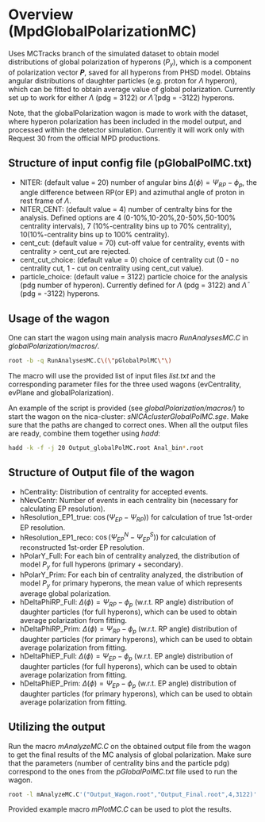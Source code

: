 # Overview (MpdGlobalPolarizationMC)

Uses MCTracks branch of the simulated dataset to obtain model distributions of global polarization of hyperons ($`P_{y}`$), which is a component of polarization vector **$`P`$**, saved for all hyperons from PHSD model. Obtains angular distributions of daughter particles (e.g. proton for $`\Lambda`$ hyperon), which can be fitted to obtain average value of global polarization. Currently set up to work for either $`\Lambda`$ (pdg = 3122) or $`\bar\Lambda`$ (pdg = -3122) hyperons.

Note, that the globalPolarization wagon is made to work with the dataset, where hyperon polarization has been included in the model output, and processed within the detector simulation. Currently it will work only with Request 30 from the official MPD productions.

## Structure of input config file (pGlobalPolMC.txt)

- NITER: (default value = 20) number of angular bins $`\Delta (\phi) = \Psi_{RP} - \phi_{p}`$, the angle difference between RP(or EP) and azimuthal angle of proton in rest frame of $`\Lambda`$.
- NITER_CENT: (default value = 4) number of centralty bins for the analysis. Defined options are 4 (0-10%,10-20%,20-50%,50-100% centrality intervals), 7 (10%-centrality bins up to 70% centrality), 10(10%-centrality bins up to 100% centrality).
- cent_cut: (default value = 70) cut-off value for centrality, events with centrality > cent_cut are rejected.
- cent_cut_choice: (default value = 0) choice of centrality cut (0 - no centrality cut, 1 - cut on centrality using cent_cut value).
- particle_choice: (default value = 3122) particle choice for the analysis (pdg number of hyperon). Currently defined for $`\Lambda`$ (pdg = 3122) and $`\bar\Lambda`$ (pdg = -3122) hyperons.

## Usage of the wagon

One can start the wagon using main analysis macro *RunAnalysesMC.C* in *globalPolarization/macros/*.
```bash
root -b -q RunAnalysesMC.C\(\"pGlobalPolMC\"\)
```
The macro will use the provided list of input files *list.txt* and the corresponding parameter files for the three used wagons (evCentrality, evPlane and globalPolarization).

An example of the script is provided (see *globalPolarization/macros/*) to start the wagon on the nica-cluster: *sNICAclusterGlobalPolMC.sge*. Make sure that the paths are changed to correct ones. When all the output files are ready, combine them together using *hadd*:
```bash
hadd -k -f -j 20 Output_globalPolMC.root Anal_bin*.root
```
## Structure of Output file of the wagon

- hCentrality: Distribution of centrality for accepted events.
- hNevCentr: Number of events in each centrality bin (necessary for calculating EP resolution).
- hResolution_EP1_true: $`\cos (\Psi_{EP} - \Psi_{RP}))`$ for calculation of true 1st-order EP resolution.
- hResolution_EP1_reco: $`\cos (\Psi_{EP}^{N} - \Psi_{EP}^{S}))`$ for calculation of reconstructed 1st-order EP resolution.
- hPolarY_Full: For each bin of centrality analyzed, the distribution of model $`P_{y}`$ for full hyperons (primary + secondary).
- hPolarY_Prim: For each bin of centrality analyzed, the distribution of model $`P_{y}`$ for primary hyperons, the mean value of which represents average global polarization.
- hDeltaPhiRP_Full: $`\Delta (\phi) = \Psi_{RP} - \phi_{p} `$ (w.r.t. RP angle)  distribution of daughter particles (for full hyperons), which can be used to obtain average polarization from fitting.
- hDeltaPhiRP_Prim: $`\Delta (\phi) = \Psi_{RP} - \phi_{p} `$ (w.r.t. RP angle)  distribution of daughter particles (for primary hyperons), which can be used to obtain average polarization from fitting.
- hDeltaPhiEP_Full: $`\Delta (\phi) = \Psi_{EP} - \phi_{p} `$ (w.r.t. EP angle)  distribution of daughter particles (for full hyperons), which can be used to obtain average polarization from fitting.
- hDeltaPhiEP_Prim: $`\Delta (\phi) = \Psi_{EP} - \phi_{p} `$ (w.r.t. EP angle)  distribution of daughter particles (for primary hyperons), which can be used to obtain average polarization from fitting.

## Utilizing the output

Run the macro *mAnalyzeMC.C* on the obtained output file from the wagon to get the final results of the MC analysis of global polarization. 
Make sure that the parameters (number of centrality bins and the particle pdg) correspond to the ones from the *pGlobalPolMC.txt* file used to run the wagon.
```bash
root -l mAnalyzeMC.C'("Output_Wagon.root","Output_Final.root",4,3122)'
```
Provided example macro *mPlotMC.C* can be used to plot the results.
